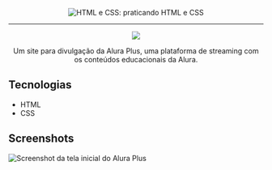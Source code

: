 
<p align="center"> <img src="https://imgur.com/BASzVop.png" alt="HTML e CSS: praticando HTML e CSS"> </p>

<hr>

<p align="center"> <img src="https://github.com/MonicaHillman/execução.maxima/blo/img/Logo.png?raw=true"> </p>
<p align="center">Um site para divulgação da Alura Plus, uma plataforma de streaming com os conteúdos educacionais da Alura.</p>

## Tecnologias
* HTML
* CSS

## Screenshots
![Screenshot da tela inicial do Alura Plus](https://imgur.com/nKUf7MK.png)
